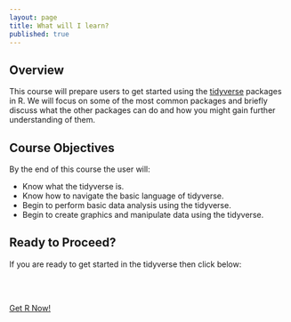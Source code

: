 ```yaml
---
layout: page
title: What will I learn?
published: true
---
```




## Overview

This course will prepare users to get started using the [tidyverse](https://tidyverse.org) packages in R. We will focus on some of the most common packages and briefly discuss what the other packages can do and how you might gain further understanding of them.

## Course Objectives

By the end of this course the user will:

- Know what the tidyverse is. 
- Know how to navigate the basic language of tidyverse.
- Begin to perform basic data analysis using the tidyverse.
- Begin to create graphics and manipulate data using the tidyverse. 

## Ready to Proceed?

If you are ready to get started in the tidyverse then click below:

<br>
<br>

<a class="btn btn-intro btn-lg" href="https://sdsu-dss-2019.github.io/getr">Get R Now!</a>
<br>
<br>
